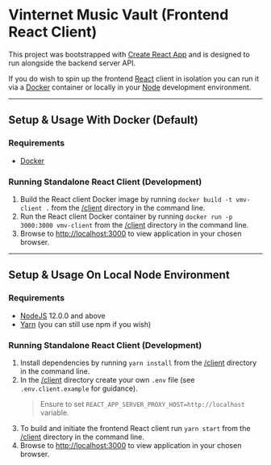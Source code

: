 # Vinternet Music Vault (Frontend React Client)

This project was bootstrapped with [Create React App](https://github.com/facebook/create-react-app) and is designed to run alongside the backend server API.

If you do wish to spin up the frontend [React][reactjs] client in isolation you can run it via a [Docker][docker] container or locally in your [Node][nodejs] development environment.

---

## Setup & Usage With Docker (Default)

### Requirements

- [Docker](https://www.docker.com/get-started)

### Running Standalone React Client (Development)

1. Build the React client Docker image by running `docker build -t vmv-client .` from the [/client](/client) directory in the command line.
2. Run the React client Docker container  by running `docker run -p 3000:3000 vmv-client`  from the [/client](/client) directory in the command line.
3. Browse to [http://localhost:3000](http://localhost:3000) to view application in your chosen browser.

---

## Setup & Usage On Local Node Environment

### Requirements

- [NodeJS][nodejs] 12.0.0 and above
- [Yarn][yarn] (you can still use npm if you wish)

### Running Standalone React Client (Development)

1. Install dependencies by running `yarn install` from the [/client](/client) directory in the command line.
2. In the [/client](/client) directory create your own `.env` file (see `.env.client.example` for guidance).
    > Ensure to set `REACT_APP_SERVER_PROXY_HOST=http://localhost` variable.
3. To build and initiate the frontend React client run `yarn start` from the [/client](/client) directory in the command line.
4. Browse to [http://localhost:3000](http://localhost:3000) to view application in your chosen browser.

[docker]: https://www.docker.com
[nodejs]: https://nodejs.org
[reactjs]: https://reactjs.org
[yarn]: https://yarnpkg.com
